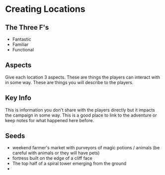 # Creating Locations

## The Three F's

- Fantastic
- Familiar
- Functional

## Aspects
Give each location 3 aspects. These are things the players can interact with in some way. These are things you will describe to the players.

## Key Info
This is information you don't share with the players directly but it impacts the campaign in some way. This is a good place to link to the adventure or keep notes for what happened here before.

## Seeds

- weekend farmer's market with purveyors of magic potions / animals (be careful with animals or they will have pets)
- fortress built on the edge of a cliff face
- The top half of a spiral tower emerging from the ground
- 